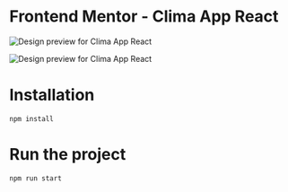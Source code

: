 # Frontend Mentor - Clima App React

![Design preview for Clima App React](./design/sample1.png)

![Design preview for Clima App React](./design/sample2.png)

# Installation 

`npm install`

# Run the project
`npm run start`
